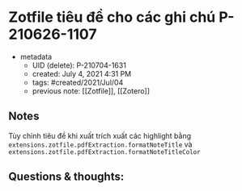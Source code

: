 # Zotfile tiêu đề cho các ghi chú P-210626-1107

- metadata
	- UID (delete): P-210704-1631
	- created: July 4, 2021 4:31 PM
	- tags: #created/2021/Jul/04
	- previous note: [[Zotfile]], [[Zotero]]

## Notes
Tùy chỉnh tiêu đề khi xuất trích xuất các highlight bằng `extensions.zotfile.pdfExtraction.formatNoteTitle` và 
`extensions.zotfile.pdfExtraction.formatNoteTitleColor`

## Questions & thoughts:

